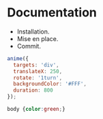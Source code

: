 # Documentation

*   Installation.
*   Mise en place.
*   Commit.

```javascript
anime({
  targets: 'div',
  translateX: 250,
  rotate: '1turn',
  backgroundColor: '#FFF',
  duration: 800
});
```

```css
body {color:green;}
```
